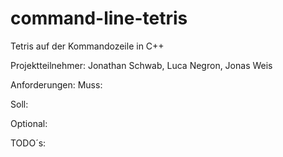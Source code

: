 # command-line-tetris
Tetris auf der Kommandozeile in C++

Projektteilnehmer: Jonathan Schwab, Luca Negron, Jonas Weis

Anforderungen:
Muss:

Soll:

Optional:


TODO´s:

